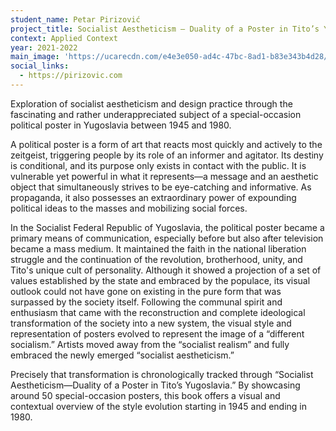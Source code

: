 ```yaml
---
student_name: Petar Pirizović
project_title: Socialist Aestheticism — Duality of a Poster in Tito’s Yugoslavia
context: Applied Context
year: 2021-2022
main_image: 'https://ucarecdn.com/e4e3e050-ad4c-47bc-8ad1-b83e343b4d28/'
social_links:
  - https://pirizovic.com
---
```


Exploration of socialist aestheticism and design practice through the fascinating and rather underappreciated subject of a special-occasion political poster in Yugoslavia between 1945 and 1980.

A political poster is a form of art that reacts most quickly and actively to the zeitgeist, triggering people by its role of an informer and agitator. Its destiny is conditional, and its purpose only exists in contact with the public. It is vulnerable yet powerful in what it represents—a message and an aesthetic object that simultaneously strives to be eye-catching and informative. As propaganda, it also possesses an extraordinary power of expounding political ideas to the masses and mobilizing social forces.

In the Socialist Federal Republic of Yugoslavia, the political poster became a primary means of communication, especially before but also after television became a mass medium. It maintained the faith in the national liberation struggle and the continuation of the revolution, brotherhood, unity, and Tito's unique cult of personality. Although it showed a projection of a set of values established by the state and embraced by the populace, its visual outlook could not have gone on existing in the pure form that was surpassed by the society itself. Following the communal spirit and enthusiasm that came with the reconstruction and complete ideological transformation of the society into a new system, the visual style and representation of posters evolved to represent the image of a “different socialism.” Artists moved away from the “socialist realism” and fully embraced the newly emerged “socialist aestheticism.”

Precisely that transformation is chronologically tracked through “Socialist Aestheticism—Duality of a Poster in Tito’s Yugoslavia.” By showcasing around 50 special-occasion posters, this book offers a visual and contextual overview of the style evolution starting in 1945 and ending in 1980.
